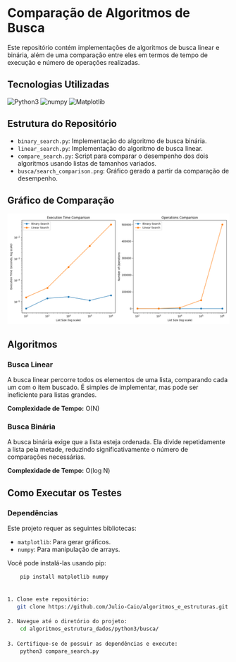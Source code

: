 # Comparação de Algoritmos de Busca

Este repositório contém implementações de algoritmos de busca linear e binária, além de uma comparação entre eles em termos de tempo de execução e número de operações realizadas.

## Tecnologias Utilizadas

![Python3](https://img.shields.io/badge/Python-3776AB.svg?style=for-the-badge&logo=Python&logoColor=white)
![numpy](https://img.shields.io/badge/NumPy-013243.svg?style=for-the-badge&logo=NumPy&logoColor=white)
![Matplotlib](https://img.shields.io/badge/Matplotlib-%23ffffff.svg?style=for-the-badge&logo=Matplotlib&logoColor=black)

## Estrutura do Repositório

- `binary_search.py`: Implementação do algoritmo de busca binária.
- `linear_search.py`: Implementação do algoritmo de busca linear.
- `compare_search.py`: Script para comparar o desempenho dos dois algoritmos usando listas de tamanhos variados.
- `busca/search_comparison.png`: Gráfico gerado a partir da comparação de desempenho.

## Gráfico de Comparação

![Gráfico de Comparação de Algoritmos de Busca](./search_comparison.png)

## Algoritmos

### Busca Linear
A busca linear percorre todos os elementos de uma lista, comparando cada um com o item buscado. É simples de implementar, mas pode ser ineficiente para listas grandes.

**Complexidade de Tempo:** O(N)

### Busca Binária
A busca binária exige que a lista esteja ordenada. Ela divide repetidamente a lista pela metade, reduzindo significativamente o número de comparações necessárias.

**Complexidade de Tempo:** O(log N)

## Como Executar os Testes

### Dependências

Este projeto requer as seguintes bibliotecas:

- `matplotlib`: Para gerar gráficos.
- `numpy`: Para manipulação de arrays.

Você pode instalá-las usando pip:

```bash
    pip install matplotlib numpy


1. Clone este repositório:
   git clone https://github.com/Julio-Caio/algoritmos_e_estruturas.git

2. Navegue até o diretório do projeto:
    cd algoritmos_estrutura_dados/python3/busca/

3. Certifique-se de possuir as dependências e execute:
    python3 compare_search.py
